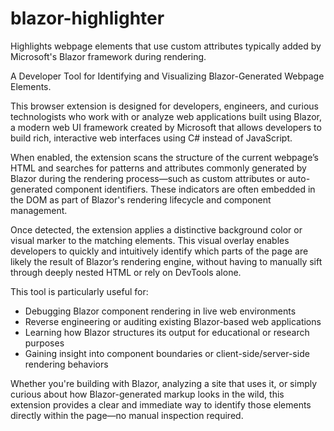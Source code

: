 # blazor-highlighter

Highlights webpage elements that use custom attributes typically added by Microsoft's Blazor framework during rendering.

A Developer Tool for Identifying and Visualizing Blazor-Generated Webpage Elements.

This browser extension is designed for developers, engineers, and curious technologists who work with or analyze web applications built using Blazor, a modern web UI framework created by Microsoft that allows developers to build rich, interactive web interfaces using C# instead of JavaScript.

When enabled, the extension scans the structure of the current webpage’s HTML and searches for patterns and attributes commonly generated by Blazor during the rendering process—such as custom attributes or auto-generated component identifiers. These indicators are often embedded in the DOM as part of Blazor's rendering lifecycle and component management.

Once detected, the extension applies a distinctive background color or visual marker to the matching elements. This visual overlay enables developers to quickly and intuitively identify which parts of the page are likely the result of Blazor’s rendering engine, without having to manually sift through deeply nested HTML or rely on DevTools alone.

This tool is particularly useful for:
- Debugging Blazor component rendering in live web environments
- Reverse engineering or auditing existing Blazor-based web applications
- Learning how Blazor structures its output for educational or research purposes
- Gaining insight into component boundaries or client-side/server-side rendering behaviors

Whether you're building with Blazor, analyzing a site that uses it, or simply curious about how Blazor-generated markup looks in the wild, this extension provides a clear and immediate way to identify those elements directly within the page—no manual inspection required.
